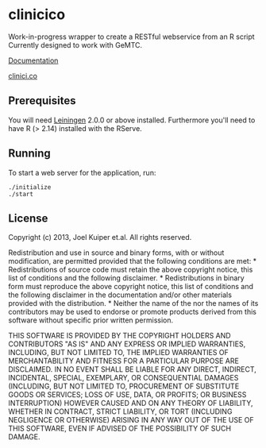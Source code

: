 # clinicico
Work-in-progress wrapper to create a RESTful webservice from an R script
Currently designed to work with GeMTC. 

[Documentation][2]

[clinici.co](http://clinici.co)

[2]:http://joelkuiper.github.com/clinicico/

## Prerequisites

You will need [Leiningen][1] 2.0.0 or above installed. 
Furthermore you'll need to have R (> 2.14) installed with the RServe.

[1]: https://github.com/technomancy/leiningen

## Running

To start a web server for the application, run:

    ./initialize
    ./start

## License
Copyright (c) 2013, Joel Kuiper et.al.
All rights reserved.

Redistribution and use in source and binary forms, with or without
modification, are permitted provided that the following conditions are met:
    * Redistributions of source code must retain the above copyright
      notice, this list of conditions and the following disclaimer.
    * Redistributions in binary form must reproduce the above copyright
      notice, this list of conditions and the following disclaimer in the
      documentation and/or other materials provided with the distribution.
    * Neither the name of the <organization> nor the
      names of its contributors may be used to endorse or promote products
      derived from this software without specific prior written permission.

THIS SOFTWARE IS PROVIDED BY THE COPYRIGHT HOLDERS AND CONTRIBUTORS "AS IS" AND
ANY EXPRESS OR IMPLIED WARRANTIES, INCLUDING, BUT NOT LIMITED TO, THE IMPLIED
WARRANTIES OF MERCHANTABILITY AND FITNESS FOR A PARTICULAR PURPOSE ARE
DISCLAIMED. IN NO EVENT SHALL <COPYRIGHT HOLDER> BE LIABLE FOR ANY
DIRECT, INDIRECT, INCIDENTAL, SPECIAL, EXEMPLARY, OR CONSEQUENTIAL DAMAGES
(INCLUDING, BUT NOT LIMITED TO, PROCUREMENT OF SUBSTITUTE GOODS OR SERVICES;
LOSS OF USE, DATA, OR PROFITS; OR BUSINESS INTERRUPTION) HOWEVER CAUSED AND
ON ANY THEORY OF LIABILITY, WHETHER IN CONTRACT, STRICT LIABILITY, OR TORT
(INCLUDING NEGLIGENCE OR OTHERWISE) ARISING IN ANY WAY OUT OF THE USE OF THIS
SOFTWARE, EVEN IF ADVISED OF THE POSSIBILITY OF SUCH DAMAGE.
